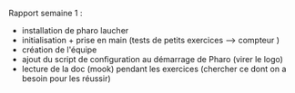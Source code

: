 Rapport semaine 1 :

- installation de pharo laucher 
- initialisation + prise en main (tests de petits exercices --> compteur )
- création de l'équipe
- ajout du script de configuration au démarrage de Pharo (virer le logo)
- lecture de la doc (mook) pendant les exercices (chercher ce dont on a besoin pour les réussir)
